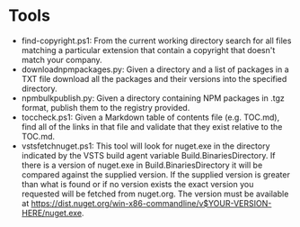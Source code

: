 # Tools

* find-copyright.ps1: From the current working directory search for all files matching a particular extension that contain a copyright that doesn't match your company.
* downloadnpmpackages.py: Given a directory and a list of packages in a TXT file download all the packages and their versions into the specified directory.
* npmbulkpublish.py: Given a directory containing NPM packages in .tgz format, publish them to the registry provided.
* toccheck.ps1: Given a Markdown table of contents file (e.g. TOC.md), find all of the links in that file and validate that they exist relative to the TOC.md.
* vstsfetchnuget.ps1: This tool will look for nuget.exe in the directory indicated by the VSTS build agent variable Build.BinariesDirectory.  If there is a version of nuget.exe in Build.BinariesDirectory it will be compared against the supplied version. If the supplied version is greater than what is found or if no version exists the exact version you requested will be fetched from nuget.org.  The version must be available at https://dist.nuget.org/win-x86-commandline/v$YOUR-VERSION-HERE/nuget.exe.
